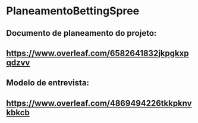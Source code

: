 # PlaneamentoBettingSpree


## Documento de planeamento do projeto:
## https://www.overleaf.com/6582641832jkpgkxpqdzvv

## Modelo de entrevista:
## https://www.overleaf.com/4869494226tkkpknvkbkcb
